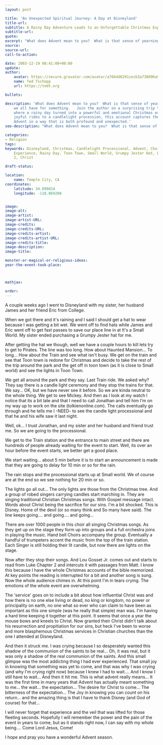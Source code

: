 ```yaml
---
layout: post

title: 'An Unexpected Spiritual Journey: A Day at Disneyland'
title-url:
subtitle: A Rainy Day Adventure Leads to an Unforgettable Christmas Experience
subtitle-url:
quote:
excerpt: "What does Advent mean to you?  What is that sense of yearning and longing we all have for something."
source:
source-url:
call-to-action:

date: 2003-12-19 08:41:00+00:00
update:
author:
    avatar: https://secure.gravatar.com/avatar/a76b4d6291cecb3a738896a971bfb903?s=512d=mpr=g
    name: Ted Tschopp
    url: https://tedt.org

bullets:

description: 'What does Advent mean to you?  What is that sense of yearning and longing
    we all have for something.   Join the author on a surprising trip to Disneyland
    where a rainy day turned into a powerful and emotional Christmas experience. From
    joyful rides to a candlelight procession, this account captures the spirit of
    Advent in a way that is both profound and unexpected.'
seo-description: "What does Advent mean to you?  What is that sense of yearning and longing we all have for something."

categories:
- Religion
tags:
keywords: Disneyland, Christmas, Candlelight Processional, Advent, Choir, Spiritual
    Experience, Rainy Day, Toon Town, Small World, Grumpy Jester Hat, Luke Chapter
    2, Christ

draft-status:

location:
    name: Temple City, CA
coordinates:
    latitude: 34.099024
    longitude: -118.069288


image:
image-alt:
image-artist:
image-artist-URL:
image-credits:
image-credits-URL:
image-credits-artist:
image-credits-artist-URL:
image-credits-title:
image-description:
image-title:

monster-or-magical-or-religious-ideas:
year-the-event-took-place:



mathjax:

order:
---
```

A couple weeks ago I went to Disneyland with my sister, her husband James and her friend Eric from College.

When we got there and it's raining and I said I should get a hat to wear because I was getting a bit wet. We went off to find hats while James and Eric went off to get fast passes to save our place line in at It's a Small World. My sister ended purchasing a Grumpy Jester hat for me.

After getting the hat we though, well we have a couple hours to kill lets try to get to Pirates. The line was too long. How about Haunted Mansion… To long… How about the Train and see what isn't busy. We get on the train and see that Toon town is redone for Christmas and decide to take the rest of the trip around the park and the get off in toon town (as it is close to Small world) and see the lights in Toon Town.

We get all around the park and they say. Last Train ride. We asked why? They say there is a candle light ceremony and they stop the trains for that. We say… OK, but we have never see it before. So we are kinda neutral to the whole thing. We get to see Mickey. And then as I look at my watch I notice that its a bit late and that I need to call Jonathan and tell him I'm on my way up to work on the site (tolkienonline.com). The calls eventually go through and he tells me I -NEED- to see the candle light processional and that he and his wife saw it last night.

Well, ok… I trust Jonathan, and my sister and her husband and friend trust me. So we are going to the processional.

We get to the Train station and the entrance to main street and there are hundreds of people already waiting for the event to start. Well, its over an hour before the event starts, we better get a good place.

We start waiting… about 5 min before it is to start an announcement is made that they are going to delay for 10 min or so for the rain.

The rain stops and the processional starts up at Small world. We of course are at the end so we see nothing for 20 min or so.

The lights go all out… The only lights are those from the Christmas tree. And a group of robed singers carrying candles start marching in. They are singing traditional Christian Christmas songs. With Gospel message intact. Words about Christ being the sacrifice for our sins. I'm a bit shocked. This is Disney. Home of the devil (or so many think and So many have said). The line keeps going…. and going…. and going…

There are over 1000 people in this choir all singing Christmas songs. As they get up on the stage they form up into groups and a full orchestra joins in playing the music. Hand bell Choirs accompany the group. Eventually a handful of trumpeters accent the music from the top of the train station. Each Singer is still holding their lit candle, but now there are lights on the stage.

Now after they stop their songs. And Lou Gosset Jr. comes out and starts to read from Luke Chapter 2 and intercuts it with passages from Matt. I know this because I have the whole Christmas accounts of the bible memorized. At key points the reading is interrupted for a bit and another song is sung. Now the whole audience chimes in. At this point I'm in tears crying. The emotions of the whole event are overwhelming.

The 'service' goes on to include a bit about how influential Christ was and how there is no one else living or dead, no king or kingdom, no power or principality on earth, no one what so ever who can claim to have been as important as this one simple (was he really that simple) man was. I'm having a hard time keeping it together at this point. It seems that once a year the mouse bows and kneels to Christ. Now granted their Christ didn't talk about his resurrection and propitiation for our sins, but heck I've been to worse and more blasphemous Christmas services in Christian churches than the one I attended at Disneyland.

And then it struck me. I was crying because I so desperately wanted this shadow of the communion of the saints to be real… Oh, it was real, but it was only a shadow of the real communion of the saints. And this small glimpse was the most addicting thing I had ever experienced. That small joy in knowing that something was yet to come, and that was why I was crying (and why I'm crying right now) because I knew I had to wait…. And I know I still have to wait… And then it hit me. This is what advent really means… It was the first time in many years that Advent has actually meant something to me… the wait… the expectation… The desire for Christ to come… The bitterness of the expectation… The Joy in knowing you can count on his return… and the amazing thing is that I have to thank Disney (and God of course) for that…

I will never forget that experience and the veil that was lifted for those fleeting seconds. Hopefully I will remember the power and the pain of the event in years to come, but as it stands right now, I can say with my whole being…. Come Lord Jesus, Come!

I hope and pray you have a wonderful Advent season.
